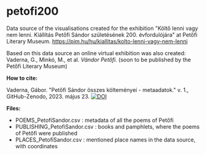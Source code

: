 # petofi200
Data source of the visualisations created for the exhibition "Költő lenni vagy nem lenni. Kiállítás Petőfi Sándor születésének 200. évfordulójára" at Petőfi Literary Museum.
https://pim.hu/hu/kiallitas/kolto-lenni-vagy-nem-lenni

Based on this data source an online virtual exhibition was also created: Vaderna, G., Minkó, M., et al. *Vándor Petőfi.* (soon to be published by the Petőfi Literary Museum)

**How to cite:**

Vaderna, Gábor. "Petőfi Sándor összes költeményei - metaadatok." v. 1., GitHub-Zenodo, 2023. május 23. <a href="https://zenodo.org/badge/latestdoi/644271428"><img src="https://zenodo.org/badge/644271428.svg" alt="DOI"></a>



**Files:**
- POEMS_PetofiSandor.csv : metadata of all the poems of Petőfi
- PUBLISHING_PetofiSandor.csv : books and pamphlets, where the poems of Petőfi were published
- PLACES_PetofiSandor.csv : mentioned place names in the data source, with coordinates
